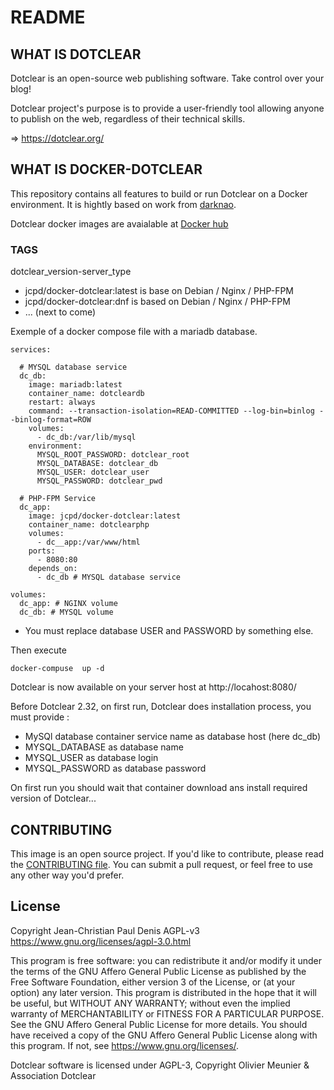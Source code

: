 # README

## WHAT IS DOTCLEAR

Dotclear is an open-source web publishing software.
Take control over your blog!

Dotclear project's purpose is to provide a user-friendly
tool allowing anyone to publish on the web, regardless of their technical skills.

=> https://dotclear.org/

## WHAT IS DOCKER-DOTCLEAR

This repository contains all features to build or run Dotclear on a Docker environment.
It is hightly based on work from [darknao](https://github.com/darknao/docker-dotclear).

Dotclear docker images are avaialable at [Docker hub](https://hub.docker.com/r/jcpd/docker-dotclear)

### TAGS

dotclear_version-server_type

* jcpd/docker-dotclear:latest is base on Debian / Nginx / PHP-FPM
* jcpd/docker-dotclear:dnf is based on  Debian / Nginx / PHP-FPM
* ... (next to come)

Exemple of a docker compose file with a mariadb database.

    services:

      # MYSQL database service
      dc_db:
        image: mariadb:latest
        container_name: dotcleardb
        restart: always
        command: --transaction-isolation=READ-COMMITTED --log-bin=binlog --binlog-format=ROW
        volumes:
          - dc_db:/var/lib/mysql
        environment:
          MYSQL_ROOT_PASSWORD: dotclear_root
          MYSQL_DATABASE: dotclear_db
          MYSQL_USER: dotclear_user
          MYSQL_PASSWORD: dotclear_pwd
    
      # PHP-FPM Service
      dc_app:
        image: jcpd/docker-dotclear:latest
        container_name: dotclearphp
        volumes:
          - dc__app:/var/www/html
        ports:
          - 8080:80
        depends_on:
          - dc_db # MYSQL database service
    
    volumes:
      dc_app: # NGINX volume
      dc_db: # MYSQL volume

* You must replace database USER and PASSWORD by something else.

Then execute 

    docker-compuse  up -d

Dotclear is now available on your server host at http://locahost:8080/

Before Dotclear 2.32, on first run, Dotclear does installation process, you must provide :
* MySQl database container service name as database host (here dc_db)
* MYSQL_DATABASE as database name
* MYSQL_USER as database login
* MYSQL_PASSWORD as database password

On first run you should wait that container download ans install required version of Dotclear...

## CONTRIBUTING

This image is an open source project. If you'd like to contribute, please read the [CONTRIBUTING file](/CONTRIBUTING.md).
You can submit a pull request, or feel free to use any other way you'd prefer.

## License

Copyright Jean-Christian Paul Denis
AGPL-v3 <https://www.gnu.org/licenses/agpl-3.0.html>

This program is free software: you can redistribute it and/or modify it under the terms of the GNU Affero General Public License as published by the Free Software Foundation, either version 3 of the License, or (at your option) any later version.
This program is distributed in the hope that it will be useful, but WITHOUT ANY WARRANTY; without even the implied warranty of MERCHANTABILITY or FITNESS FOR A PARTICULAR PURPOSE.  See the GNU Affero General Public License for more details.
You should have received a copy of the GNU Affero General Public License along with this program.  If not, see <https://www.gnu.org/licenses/>.

Dotclear software is licensed under AGPL-3, Copyright Olivier Meunier & Association Dotclear
